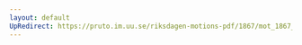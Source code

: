 ```yaml
---
layout: default
UpRedirect: https://pruto.im.uu.se/riksdagen-motions-pdf/1867/mot_1867__ak__27/mot_1867__ak__27-002.pdf
---
```

